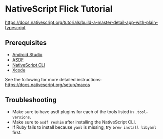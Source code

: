 # NativeScript Flick Tutorial

https://docs.nativescript.org/tutorials/build-a-master-detail-app-with-plain-typescript

## Prerequisites

-   [Android Studio](https://developer.android.com/studio)
-   [ASDF](https://asdf-vm.com/)
-   [NativeScript CLI](https://docs.nativescript.org/setup/macos#installing-the-nativescript-cli)
-   [Xcode](https://developer.apple.com/xcode/)

See the following for more detailed instructions: https://docs.nativescript.org/setup/macos

## Troubleshooting

-   Make sure to have asdf plugins for each of the tools listed in `.tool-versions`.
-   Make sure to `asdf reshim` after installing the NativeScript CLI.
-   If Ruby fails to install because `yaml` is missing, try `brew install libyaml` first.
